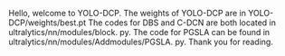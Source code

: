 Hello, welcome to YOLO-DCP. 
The weights of YOLO-DCP are in YOLO-DCP/weights/best.pt
The codes for DBS and C-DCN are both located in ultralytics/nn/modules/block. py. 
The code for PGSLA can be found in ultralytics/nn/modules/Addmodules/PGSLA. py. 
Thank you for reading.
